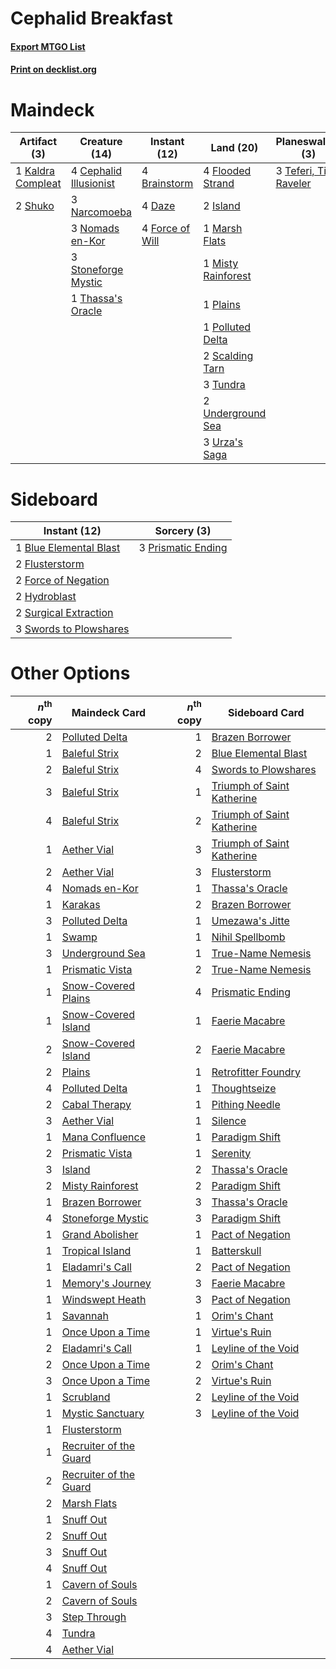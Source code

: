 # Cephalid Breakfast

#### [Export MTGO List](../collection/Cephalid%20Breakfast/Cephalid%20Breakfast.txt)
#### [Print on decklist.org](http://decklist.org/?deckmain=4%09Brainstorm%0A1%09Cabal%20Therapy%0A4%09Cephalid%20Illusionist%0A4%09Daze%0A1%09Dread%20Return%0A4%09Flooded%20Strand%0A4%09Force%20of%20Will%0A2%09Island%0A1%09Kaldra%20Compleat%0A1%09Marsh%20Flats%0A1%09Misty%20Rainforest%0A3%09Narcomoeba%0A3%09Nomads%20en-Kor%0A1%09Plains%0A1%09Polluted%20Delta%0A4%09Ponder%0A2%09Scalding%20Tarn%0A2%09Shuko%0A2%09Step%20Through%0A3%09Stoneforge%20Mystic%0A3%09Teferi,%20Time%20Raveler%0A1%09Thassa's%20Oracle%0A3%09Tundra%0A2%09Underground%20Sea%0A3%09Urza's%20Saga&deckside=1%09Blue%20Elemental%20Blast%0A2%09Flusterstorm%0A2%09Force%20of%20Negation%0A2%09Hydroblast%0A3%09Prismatic%20Ending%0A2%09Surgical%20Extraction%0A3%09Swords%20to%20Plowshares)
# Maindeck

|                                        Artifact (3)                                        |                                         Creature (14)                                          |                                      Instant (12)                                      |                                          Land (20)                                          |                                        Planeswalker (3)                                         |                                       Sorcery (8)                                        |
|--------------------------------------------------------------------------------------------|------------------------------------------------------------------------------------------------|----------------------------------------------------------------------------------------|---------------------------------------------------------------------------------------------|-------------------------------------------------------------------------------------------------|------------------------------------------------------------------------------------------|
|1 [Kaldra Compleat](http://gatherer.wizards.com/Pages/Card/Details.aspx?multiverseid=522303)|4 [Cephalid Illusionist](http://gatherer.wizards.com/Pages/Card/Details.aspx?multiverseid=34776)|4 [Brainstorm](http://gatherer.wizards.com/Pages/Card/Details.aspx?multiverseid=3897)   |4 [Flooded Strand](http://gatherer.wizards.com/Pages/Card/Details.aspx?multiverseid=405098)  |3 [Teferi, Time Raveler](http://gatherer.wizards.com/Pages/Card/Details.aspx?multiverseid=461148)|1 [Cabal Therapy](http://gatherer.wizards.com/Pages/Card/Details.aspx?multiverseid=413625)|
|2 [Shuko](http://gatherer.wizards.com/Pages/Card/Details.aspx?multiverseid=74415)           |3 [Narcomoeba](http://gatherer.wizards.com/Pages/Card/Details.aspx?multiverseid=136140)         |4 [Daze](http://gatherer.wizards.com/Pages/Card/Details.aspx?multiverseid=189255)       |2 [Island](http://gatherer.wizards.com/Pages/Card/Details.aspx?multiverseid=439857)          |                                                                                                 |1 [Dread Return](http://gatherer.wizards.com/Pages/Card/Details.aspx?multiverseid=389491) |
|                                                                                            |3 [Nomads en-Kor](http://gatherer.wizards.com/Pages/Card/Details.aspx?multiverseid=5196)        |4 [Force of Will](http://gatherer.wizards.com/Pages/Card/Details.aspx?multiverseid=3107)|1 [Marsh Flats](http://gatherer.wizards.com/Pages/Card/Details.aspx?multiverseid=405101)     |                                                                                                 |4 [Ponder](http://gatherer.wizards.com/Pages/Card/Details.aspx?multiverseid=451051)       |
|                                                                                            |3 [Stoneforge Mystic](http://gatherer.wizards.com/Pages/Card/Details.aspx?multiverseid=198383)  |                                                                                        |1 [Misty Rainforest](http://gatherer.wizards.com/Pages/Card/Details.aspx?multiverseid=405102)|                                                                                                 |2 [Step Through](http://gatherer.wizards.com/Pages/Card/Details.aspx?multiverseid=522142) |
|                                                                                            |1 [Thassa's Oracle](http://gatherer.wizards.com/Pages/Card/Details.aspx?multiverseid=476324)    |                                                                                        |1 [Plains](http://gatherer.wizards.com/Pages/Card/Details.aspx?multiverseid=439856)          |                                                                                                 |                                                                                          |
|                                                                                            |                                                                                                |                                                                                        |1 [Polluted Delta](http://gatherer.wizards.com/Pages/Card/Details.aspx?multiverseid=405104)  |                                                                                                 |                                                                                          |
|                                                                                            |                                                                                                |                                                                                        |2 [Scalding Tarn](http://gatherer.wizards.com/Pages/Card/Details.aspx?multiverseid=405107)   |                                                                                                 |                                                                                          |
|                                                                                            |                                                                                                |                                                                                        |3 [Tundra](http://gatherer.wizards.com/Pages/Card/Details.aspx?multiverseid=885)             |                                                                                                 |                                                                                          |
|                                                                                            |                                                                                                |                                                                                        |2 [Underground Sea](http://gatherer.wizards.com/Pages/Card/Details.aspx?multiverseid=886)    |                                                                                                 |                                                                                          |
|                                                                                            |                                                                                                |                                                                                        |3 [Urza's Saga](http://gatherer.wizards.com/Pages/Card/Details.aspx?multiverseid=522335)     |                                                                                                 |                                                                                          |


# Sideboard

|                                          Instant (12)                                          |                                         Sorcery (3)                                         |
|------------------------------------------------------------------------------------------------|---------------------------------------------------------------------------------------------|
|1 [Blue Elemental Blast](http://gatherer.wizards.com/Pages/Card/Details.aspx?multiverseid=694)  |3 [Prismatic Ending](http://gatherer.wizards.com/Pages/Card/Details.aspx?multiverseid=522101)|
|2 [Flusterstorm](http://gatherer.wizards.com/Pages/Card/Details.aspx?multiverseid=228255)       |                                                                                             |
|2 [Force of Negation](http://gatherer.wizards.com/Pages/Card/Details.aspx?multiverseid=464001)  |                                                                                             |
|2 [Hydroblast](http://gatherer.wizards.com/Pages/Card/Details.aspx?multiverseid=3915)           |                                                                                             |
|2 [Surgical Extraction](http://gatherer.wizards.com/Pages/Card/Details.aspx?multiverseid=397706)|                                                                                             |
|3 [Swords to Plowshares](http://gatherer.wizards.com/Pages/Card/Details.aspx?multiverseid=869)  |                                                                                             |


# Other Options

|*n*<sup>th</sup> copy|                                          Maindeck Card                                          |*n*<sup>th</sup> copy|                                           Sideboard Card                                            |
|--------------------:|-------------------------------------------------------------------------------------------------|--------------------:|-----------------------------------------------------------------------------------------------------|
|                    2|[Polluted Delta](http://gatherer.wizards.com/Pages/Card/Details.aspx?multiverseid=405104)        |                    1|[Brazen Borrower](http://gatherer.wizards.com/Pages/Card/Details.aspx?multiverseid=473001)           |
|                    1|[Baleful Strix](http://gatherer.wizards.com/Pages/Card/Details.aspx?multiverseid=376260)         |                    2|[Blue Elemental Blast](http://gatherer.wizards.com/Pages/Card/Details.aspx?multiverseid=694)         |
|                    2|[Baleful Strix](http://gatherer.wizards.com/Pages/Card/Details.aspx?multiverseid=376260)         |                    4|[Swords to Plowshares](http://gatherer.wizards.com/Pages/Card/Details.aspx?multiverseid=869)         |
|                    3|[Baleful Strix](http://gatherer.wizards.com/Pages/Card/Details.aspx?multiverseid=376260)         |                    1|[Triumph of Saint Katherine](http://gatherer.wizards.com/Pages/Card/Details.aspx?multiverseid=580839)|
|                    4|[Baleful Strix](http://gatherer.wizards.com/Pages/Card/Details.aspx?multiverseid=376260)         |                    2|[Triumph of Saint Katherine](http://gatherer.wizards.com/Pages/Card/Details.aspx?multiverseid=580839)|
|                    1|[Aether Vial](http://gatherer.wizards.com/Pages/Card/Details.aspx?multiverseid=48146)            |                    3|[Triumph of Saint Katherine](http://gatherer.wizards.com/Pages/Card/Details.aspx?multiverseid=580839)|
|                    2|[Aether Vial](http://gatherer.wizards.com/Pages/Card/Details.aspx?multiverseid=48146)            |                    3|[Flusterstorm](http://gatherer.wizards.com/Pages/Card/Details.aspx?multiverseid=228255)              |
|                    4|[Nomads en-Kor](http://gatherer.wizards.com/Pages/Card/Details.aspx?multiverseid=5196)           |                    1|[Thassa's Oracle](http://gatherer.wizards.com/Pages/Card/Details.aspx?multiverseid=476324)           |
|                    1|[Karakas](http://gatherer.wizards.com/Pages/Card/Details.aspx?multiverseid=413782)               |                    2|[Brazen Borrower](http://gatherer.wizards.com/Pages/Card/Details.aspx?multiverseid=473001)           |
|                    3|[Polluted Delta](http://gatherer.wizards.com/Pages/Card/Details.aspx?multiverseid=405104)        |                    1|[Umezawa's Jitte](http://gatherer.wizards.com/Pages/Card/Details.aspx?multiverseid=81979)            |
|                    1|[Swamp](http://gatherer.wizards.com/Pages/Card/Details.aspx?multiverseid=439858)                 |                    1|[Nihil Spellbomb](http://gatherer.wizards.com/Pages/Card/Details.aspx?multiverseid=442215)           |
|                    3|[Underground Sea](http://gatherer.wizards.com/Pages/Card/Details.aspx?multiverseid=886)          |                    1|[True-Name Nemesis](http://gatherer.wizards.com/Pages/Card/Details.aspx?multiverseid=446104)         |
|                    1|[Prismatic Vista](http://gatherer.wizards.com/Pages/Card/Details.aspx?multiverseid=464193)       |                    2|[True-Name Nemesis](http://gatherer.wizards.com/Pages/Card/Details.aspx?multiverseid=446104)         |
|                    1|[Snow-Covered Plains](http://gatherer.wizards.com/Pages/Card/Details.aspx?multiverseid=121267)   |                    4|[Prismatic Ending](http://gatherer.wizards.com/Pages/Card/Details.aspx?multiverseid=522101)          |
|                    1|[Snow-Covered Island](http://gatherer.wizards.com/Pages/Card/Details.aspx?multiverseid=121130)   |                    1|[Faerie Macabre](http://gatherer.wizards.com/Pages/Card/Details.aspx?multiverseid=201822)            |
|                    2|[Snow-Covered Island](http://gatherer.wizards.com/Pages/Card/Details.aspx?multiverseid=121130)   |                    2|[Faerie Macabre](http://gatherer.wizards.com/Pages/Card/Details.aspx?multiverseid=201822)            |
|                    2|[Plains](http://gatherer.wizards.com/Pages/Card/Details.aspx?multiverseid=439856)                |                    1|[Retrofitter Foundry](http://gatherer.wizards.com/Pages/Card/Details.aspx?multiverseid=450658)       |
|                    4|[Polluted Delta](http://gatherer.wizards.com/Pages/Card/Details.aspx?multiverseid=405104)        |                    1|[Thoughtseize](http://gatherer.wizards.com/Pages/Card/Details.aspx?multiverseid=438676)              |
|                    2|[Cabal Therapy](http://gatherer.wizards.com/Pages/Card/Details.aspx?multiverseid=413625)         |                    1|[Pithing Needle](http://gatherer.wizards.com/Pages/Card/Details.aspx?multiverseid=129526)            |
|                    3|[Aether Vial](http://gatherer.wizards.com/Pages/Card/Details.aspx?multiverseid=48146)            |                    1|[Silence](http://gatherer.wizards.com/Pages/Card/Details.aspx?multiverseid=191083)                   |
|                    1|[Mana Confluence](http://gatherer.wizards.com/Pages/Card/Details.aspx?multiverseid=409573)       |                    1|[Paradigm Shift](http://gatherer.wizards.com/Pages/Card/Details.aspx?multiverseid=4492)              |
|                    2|[Prismatic Vista](http://gatherer.wizards.com/Pages/Card/Details.aspx?multiverseid=464193)       |                    1|[Serenity](http://gatherer.wizards.com/Pages/Card/Details.aspx?multiverseid=15360)                   |
|                    3|[Island](http://gatherer.wizards.com/Pages/Card/Details.aspx?multiverseid=439857)                |                    2|[Thassa's Oracle](http://gatherer.wizards.com/Pages/Card/Details.aspx?multiverseid=476324)           |
|                    2|[Misty Rainforest](http://gatherer.wizards.com/Pages/Card/Details.aspx?multiverseid=405102)      |                    2|[Paradigm Shift](http://gatherer.wizards.com/Pages/Card/Details.aspx?multiverseid=4492)              |
|                    1|[Brazen Borrower](http://gatherer.wizards.com/Pages/Card/Details.aspx?multiverseid=473001)       |                    3|[Thassa's Oracle](http://gatherer.wizards.com/Pages/Card/Details.aspx?multiverseid=476324)           |
|                    4|[Stoneforge Mystic](http://gatherer.wizards.com/Pages/Card/Details.aspx?multiverseid=198383)     |                    3|[Paradigm Shift](http://gatherer.wizards.com/Pages/Card/Details.aspx?multiverseid=4492)              |
|                    1|[Grand Abolisher](http://gatherer.wizards.com/Pages/Card/Details.aspx?multiverseid=389538)       |                    1|[Pact of Negation](http://gatherer.wizards.com/Pages/Card/Details.aspx?multiverseid=442057)          |
|                    1|[Tropical Island](http://gatherer.wizards.com/Pages/Card/Details.aspx?multiverseid=884)          |                    1|[Batterskull](http://gatherer.wizards.com/Pages/Card/Details.aspx?multiverseid=233055)               |
|                    1|[Eladamri's Call](http://gatherer.wizards.com/Pages/Card/Details.aspx?multiverseid=442192)       |                    2|[Pact of Negation](http://gatherer.wizards.com/Pages/Card/Details.aspx?multiverseid=442057)          |
|                    1|[Memory's Journey](http://gatherer.wizards.com/Pages/Card/Details.aspx?multiverseid=254134)      |                    3|[Faerie Macabre](http://gatherer.wizards.com/Pages/Card/Details.aspx?multiverseid=201822)            |
|                    1|[Windswept Heath](http://gatherer.wizards.com/Pages/Card/Details.aspx?multiverseid=405115)       |                    3|[Pact of Negation](http://gatherer.wizards.com/Pages/Card/Details.aspx?multiverseid=442057)          |
|                    1|[Savannah](http://gatherer.wizards.com/Pages/Card/Details.aspx?multiverseid=881)                 |                    1|[Orim's Chant](http://gatherer.wizards.com/Pages/Card/Details.aspx?multiverseid=26852)               |
|                    1|[Once Upon a Time](http://gatherer.wizards.com/Pages/Card/Details.aspx?multiverseid=473131)      |                    1|[Virtue's Ruin](http://gatherer.wizards.com/Pages/Card/Details.aspx?multiverseid=4245)               |
|                    2|[Eladamri's Call](http://gatherer.wizards.com/Pages/Card/Details.aspx?multiverseid=442192)       |                    1|[Leyline of the Void](http://gatherer.wizards.com/Pages/Card/Details.aspx?multiverseid=107682)       |
|                    2|[Once Upon a Time](http://gatherer.wizards.com/Pages/Card/Details.aspx?multiverseid=473131)      |                    2|[Orim's Chant](http://gatherer.wizards.com/Pages/Card/Details.aspx?multiverseid=26852)               |
|                    3|[Once Upon a Time](http://gatherer.wizards.com/Pages/Card/Details.aspx?multiverseid=473131)      |                    2|[Virtue's Ruin](http://gatherer.wizards.com/Pages/Card/Details.aspx?multiverseid=4245)               |
|                    1|[Scrubland](http://gatherer.wizards.com/Pages/Card/Details.aspx?multiverseid=882)                |                    2|[Leyline of the Void](http://gatherer.wizards.com/Pages/Card/Details.aspx?multiverseid=107682)       |
|                    1|[Mystic Sanctuary](http://gatherer.wizards.com/Pages/Card/Details.aspx?multiverseid=473209)      |                    3|[Leyline of the Void](http://gatherer.wizards.com/Pages/Card/Details.aspx?multiverseid=107682)       |
|                    1|[Flusterstorm](http://gatherer.wizards.com/Pages/Card/Details.aspx?multiverseid=228255)          |                     |                                                                                                     |
|                    1|[Recruiter of the Guard](http://gatherer.wizards.com/Pages/Card/Details.aspx?multiverseid=416779)|                     |                                                                                                     |
|                    2|[Recruiter of the Guard](http://gatherer.wizards.com/Pages/Card/Details.aspx?multiverseid=416779)|                     |                                                                                                     |
|                    2|[Marsh Flats](http://gatherer.wizards.com/Pages/Card/Details.aspx?multiverseid=405101)           |                     |                                                                                                     |
|                    1|[Snuff Out](http://gatherer.wizards.com/Pages/Card/Details.aspx?multiverseid=201794)             |                     |                                                                                                     |
|                    2|[Snuff Out](http://gatherer.wizards.com/Pages/Card/Details.aspx?multiverseid=201794)             |                     |                                                                                                     |
|                    3|[Snuff Out](http://gatherer.wizards.com/Pages/Card/Details.aspx?multiverseid=201794)             |                     |                                                                                                     |
|                    4|[Snuff Out](http://gatherer.wizards.com/Pages/Card/Details.aspx?multiverseid=201794)             |                     |                                                                                                     |
|                    1|[Cavern of Souls](http://gatherer.wizards.com/Pages/Card/Details.aspx?multiverseid=278058)       |                     |                                                                                                     |
|                    2|[Cavern of Souls](http://gatherer.wizards.com/Pages/Card/Details.aspx?multiverseid=278058)       |                     |                                                                                                     |
|                    3|[Step Through](http://gatherer.wizards.com/Pages/Card/Details.aspx?multiverseid=522142)          |                     |                                                                                                     |
|                    4|[Tundra](http://gatherer.wizards.com/Pages/Card/Details.aspx?multiverseid=885)                   |                     |                                                                                                     |
|                    4|[Aether Vial](http://gatherer.wizards.com/Pages/Card/Details.aspx?multiverseid=48146)            |                     |                                                                                                     |

